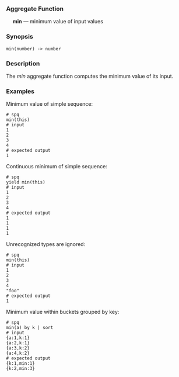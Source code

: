 ### Aggregate Function

&emsp; **min** &mdash; minimum value of input values

### Synopsis
```
min(number) -> number
```

### Description

The _min_ aggregate function computes the minimum value of its input.

### Examples

Minimum value of simple sequence:
```mdtest-spq
# spq
min(this)
# input
1
2
3
4
# expected output
1
```

Continuous minimum of simple sequence:
```mdtest-spq
# spq
yield min(this)
# input
1
2
3
4
# expected output
1
1
1
1
```

Unrecognized types are ignored:
```mdtest-spq
# spq
min(this)
# input
1
2
3
4
"foo"
# expected output
1
```

Minimum value within buckets grouped by key:
```mdtest-spq
# spq
min(a) by k | sort
# input
{a:1,k:1}
{a:2,k:1}
{a:3,k:2}
{a:4,k:2}
# expected output
{k:1,min:1}
{k:2,min:3}
```
